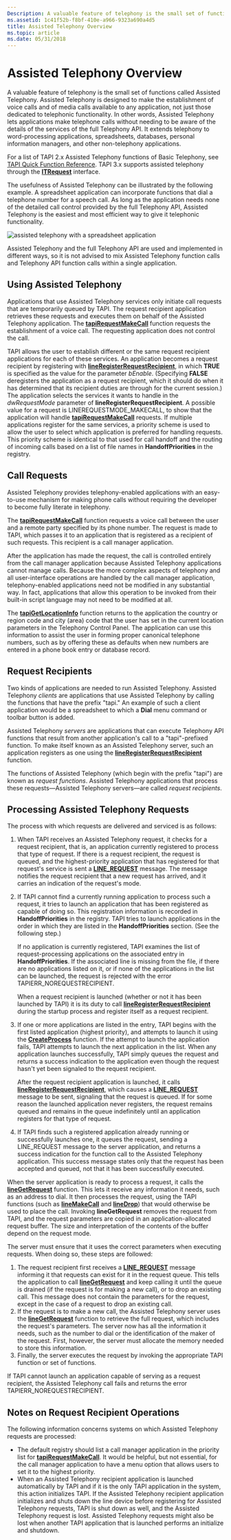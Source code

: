 ```yaml
---
Description: A valuable feature of telephony is the small set of functions called Assisted Telephony.
ms.assetid: 1c41f52b-f8bf-410e-a966-9323a690a4d5
title: Assisted Telephony Overview
ms.topic: article
ms.date: 05/31/2018
---
```


# Assisted Telephony Overview

A valuable feature of telephony is the small set of functions called Assisted Telephony. Assisted Telephony is designed to make the establishment of voice calls and of media calls available to any application, not just those dedicated to telephonic functionality. In other words, Assisted Telephony lets applications make telephone calls without needing to be aware of the details of the services of the full Telephony API. It extends telephony to word-processing applications, spreadsheets, databases, personal information managers, and other non-telephony applications.

For a list of TAPI 2.x Assisted Telephony functions of Basic Telephony, see [TAPI Quick Function Reference](https://msdn.microsoft.com/library/ms737239(v=VS.85).aspx). TAPI 3.x supports assisted telephony through the [**ITRequest**](/windows/desktop/api/tapi3if/nn-tapi3if-itrequest) interface.

The usefulness of Assisted Telephony can be illustrated by the following example. A spreadsheet application can incorporate functions that dial a telephone number for a speech call. As long as the application needs none of the detailed call control provided by the full Telephony API, Assisted Telephony is the easiest and most efficient way to give it telephonic functionality.

![assisted telephony with a spreadsheet application](images/assist4.png)

Assisted Telephony and the full Telephony API are used and implemented in different ways, so it is not advised to mix Assisted Telephony function calls and Telephony API function calls within a single application.

## Using Assisted Telephony

Applications that use Assisted Telephony services only initiate call requests that are temporarily queued by TAPI. The request recipient application retrieves these requests and executes them on behalf of the Assisted Telephony application. The [**tapiRequestMakeCall**](https://msdn.microsoft.com/library/ms737210(v=VS.85).aspx) function requests the establishment of a voice call. The requesting application does not control the call.

TAPI allows the user to establish different or the same request recipient applications for each of these services. An application becomes a request recipient by registering with [**lineRegisterRequestRecipient**](https://msdn.microsoft.com/library/ms736043(v=VS.85).aspx), in which **TRUE** is specified as the value for the parameter *bEnable*. (Specifying **FALSE** deregisters the application as a request recipient, which it should do when it has determined that its recipient duties are through for the current session.) The application selects the services it wants to handle in the *dwRequestMode* parameter of **lineRegisterRequestRecipient**. A possible value for a request is LINEREQUESTMODE\_MAKECALL, to show that the application will handle [**tapiRequestMakeCall**](https://msdn.microsoft.com/library/ms737210(v=VS.85).aspx) requests. If multiple applications register for the same services, a priority scheme is used to allow the user to select which application is preferred for handling requests. This priority scheme is identical to that used for call handoff and the routing of incoming calls based on a list of file names in **HandoffPriorities** in the registry.

## Call Requests

Assisted Telephony provides telephony-enabled applications with an easy-to-use mechanism for making phone calls without requiring the developer to become fully literate in telephony.

The [**tapiRequestMakeCall**](https://msdn.microsoft.com/library/ms737210(v=VS.85).aspx) function requests a voice call between the user and a remote party specified by its phone number. The request is made to TAPI, which passes it to an application that is registered as a recipient of such requests. This recipient is a call manager application.

After the application has made the request, the call is controlled entirely from the call manager application because Assisted Telephony applications cannot manage calls. Because the more complex aspects of telephony and all user-interface operations are handled by the call manager application, telephony-enabled applications need not be modified in any substantial way. In fact, applications that allow this operation to be invoked from their built-in script language may not need to be modified at all.

The [**tapiGetLocationInfo**](https://msdn.microsoft.com/library/ms737208(v=VS.85).aspx) function returns to the application the country or region code and city (area) code that the user has set in the current location parameters in the Telephony Control Panel. The application can use this information to assist the user in forming proper canonical telephone numbers, such as by offering these as defaults when new numbers are entered in a phone book entry or database record.

## Request Recipients

Two kinds of applications are needed to run Assisted Telephony. Assisted Telephony *clients* are applications that use Assisted Telephony by calling the functions that have the prefix "tapi." An example of such a client application would be a spreadsheet to which a **Dial** menu command or toolbar button is added.

Assisted Telephony *servers* are applications that can execute Telephony API functions that result from another application's call to a "tapi"-prefixed function. To make itself known as an Assisted Telephony server, such an application registers as one using the [**lineRegisterRequestRecipient**](https://msdn.microsoft.com/library/ms736043(v=VS.85).aspx) function.

The functions of Assisted Telephony (which begin with the prefix "tapi") are known as *request functions*. Assisted Telephony applications that process these requests—Assisted Telephony servers—are called *request recipients*.

## Processing Assisted Telephony Requests

The process with which requests are delivered and serviced is as follows:

1.  When TAPI receives an Assisted Telephony request, it checks for a request recipient, that is, an application currently registered to process that type of request. If there is a request recipient, the request is queued, and the highest-priority application that has registered for that request's service is sent a [**LINE\_REQUEST**](https://msdn.microsoft.com/library/ms736572(v=VS.85).aspx) message. The message notifies the request recipient that a new request has arrived, and it carries an indication of the request's mode.
2.  If TAPI cannot find a currently running application to process such a request, it tries to launch an application that has been registered as capable of doing so. This registration information is recorded in **HandoffPriorities** in the registry. TAPI tries to launch applications in the order in which they are listed in the **HandoffPriorities** section. (See the following step.)

    If no application is currently registered, TAPI examines the list of request-processing applications on the associated entry in **HandoffPriorities**. If the associated line is missing from the file, if there are no applications listed on it, or if none of the applications in the list can be launched, the request is rejected with the error TAPIERR\_NOREQUESTRECIPIENT.

    When a request recipient is launched (whether or not it has been launched by TAPI) it is its duty to call [**lineRegisterRequestRecipient**](https://msdn.microsoft.com/library/ms736043(v=VS.85).aspx) during the startup process and register itself as a request recipient.

3.  If one or more applications are listed in the entry, TAPI begins with the first listed application (highest priority), and attempts to launch it using the [**CreateProcess**](https://docs.microsoft.com/windows/desktop/api/processthreadsapi/nf-processthreadsapi-createprocessa) function. If the attempt to launch the application fails, TAPI attempts to launch the next application in the list. When any application launches successfully, TAPI simply queues the request and returns a success indication to the application even though the request hasn't yet been signaled to the request recipient.

    After the request recipient application is launched, it calls [**lineRegisterRequestRecipient**](https://msdn.microsoft.com/library/ms736043(v=VS.85).aspx), which causes a [**LINE\_REQUEST**](https://msdn.microsoft.com/library/ms736572(v=VS.85).aspx) message to be sent, signaling that the request is queued. If for some reason the launched application never registers, the request remains queued and remains in the queue indefinitely until an application registers for that type of request.

4.  If TAPI finds such a registered application already running or successfully launches one, it queues the request, sending a LINE\_REQUEST message to the server application, and returns a success indication for the function call to the Assisted Telephony application. This success message states only that the request has been accepted and queued, not that it has been successfully executed.

When the server application is ready to process a request, it calls the [**lineGetRequest**](https://msdn.microsoft.com/library/ms735976(v=VS.85).aspx) function. This lets it receive any information it needs, such as an address to dial. It then processes the request, using the TAPI functions (such as [**lineMakeCall**](https://msdn.microsoft.com/library/ms735988(v=VS.85).aspx) and [**lineDrop**](https://msdn.microsoft.com/library/ms735626(v=VS.85).aspx)) that would otherwise be used to place the call. Invoking **lineGetRequest** removes the request from TAPI, and the request parameters are copied in an application-allocated request buffer. The size and interpretation of the contents of the buffer depend on the request mode.

The server must ensure that it uses the correct parameters when executing requests. When doing so, these steps are followed:

1.  The request recipient first receives a [**LINE\_REQUEST**](https://msdn.microsoft.com/library/ms736572(v=VS.85).aspx) message informing it that requests can exist for it in the request queue. This tells the application to call [**lineGetRequest**](https://msdn.microsoft.com/library/ms735976(v=VS.85).aspx) and keep calling it until the queue is drained (if the request is for making a new call), or to drop an existing call. This message does not contain the parameters for the request, except in the case of a request to drop an existing call.
2.  If the request is to make a new call, the Assisted Telephony server uses the [**lineGetRequest**](https://msdn.microsoft.com/library/ms735976(v=VS.85).aspx) function to retrieve the full request, which includes the request's parameters. The server now has all the information it needs, such as the number to dial or the identification of the maker of the request. First, however, the server must allocate the memory needed to store this information.
3.  Finally, the server executes the request by invoking the appropriate TAPI function or set of functions.

If TAPI cannot launch an application capable of serving as a request recipient, the Assisted Telephony call fails and returns the error TAPIERR\_NOREQUESTRECIPIENT.

## Notes on Request Recipient Operations

The following information concerns systems on which Assisted Telephony requests are processed:

-   The default registry should list a call manager application in the priority list for [**tapiRequestMakeCall**](https://msdn.microsoft.com/library/ms737210(v=VS.85).aspx). It would be helpful, but not essential, for the call manager application to have a menu option that allows users to set it to the highest priority.
-   When an Assisted Telephony recipient application is launched automatically by TAPI and if it is the only TAPI application in the system, this action initializes TAPI. If the Assisted Telephony recipient application initializes and shuts down the line device before registering for Assisted Telephony requests, TAPI is shut down as well, and the Assisted Telephony request is lost. Assisted Telephony requests might also be lost when another TAPI application that is launched performs an initialize and shutdown.

 

 



